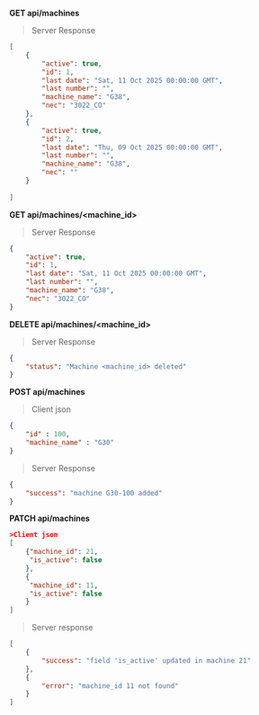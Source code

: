 **GET api/machines**
>Server Response
```json
[
    {
        "active": true,
        "id": 1,
        "last date": "Sat, 11 Oct 2025 00:00:00 GMT",
        "last number": "",
        "machine_name": "G38",
        "nec": "3022_CO"
    },
    {
        "active": true,
        "id": 2,
        "last date": "Thu, 09 Oct 2025 00:00:00 GMT",
        "last number": "",
        "machine_name": "G38",
        "nec": ""
    }
    
]
```

**GET api/machines/<machine_id>**
>Server Response
```json
{
    "active": true,
    "id": 1,
    "last date": "Sat, 11 Oct 2025 00:00:00 GMT",
    "last number": "",
    "machine_name": "G38",
    "nec": "3022_CO"
}
```
**DELETE api/machines/<machine_id>**
>Server Response
```json
{
    "status": "Machine <machine_id> deleted"
}
```
**POST api/machines**
>Client json
```json
{   
    "id" : 100,
    "machine_name" : "G30"
}
```
>Server Response
```json
{
    "success": "machine G30-100 added"
}
```

**PATCH api/machines**
```json
>Client json
[
    {"machine_id": 21,
     "is_active": false
    },
    {
     "machine_id": 11,
     "is_active": false
    }
]
```

>Server response
```json
[
    {
        "success": "field 'is_active' updated in machine 21"
    },
    {
        "error": "machine_id 11 not found"
    }
]
```





